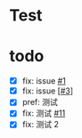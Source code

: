 # Test

# todo 
- [x] fix: issue [#1](1)
- [x] fix: issue [[#3](https://github.com/imhuso/test/issues/3)]
- [x] pref: 测试
- [x] fix: 测试 [#11](https://github.com/imhuso/test/issues/11)
- [x] fix: 测试 2
